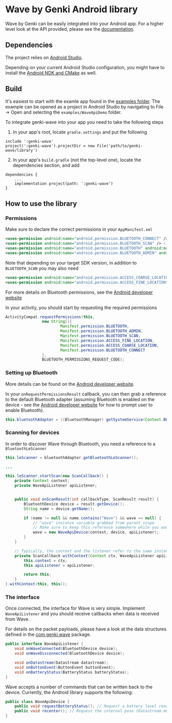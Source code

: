 # Wave by Genki Android library

Wave by Genki can be easily integrated into your Android app. For a higher level look at the API provided, please see the [documentation](https://www.notion.so/Wave-API-8a91bd3553ee4529878342dec477d93f).

## Dependencies

The project relies on [Android Studio](https://developer.android.com/studio).

Depending on your current Android Studio configuration, you might have to install the [Android NDK and CMake](https://developer.android.com/studio/projects/install-ndk) as well.

## Build

It's easiest to start with the examle app found in the [examples folder](examples/WaveApiDemo). The example can be opened as a project in Android Studio by navigating to File -> Open and selecting the `examples/WaveApiDemo` folder.

To integrate genki-wave into your app you need to take the following steps

1. In your app's root, locate `gradle.settings` and put the following

```
include ':genki-wave'
project(':genki-wave').projectDir = new File('path/to/genki-wave/library')
```

2. In your app's `build.gradle` (not the top-level one), locate the dependencies section, and add

```
dependencies {
    ...
    implementation project(path: ':genki-wave')
}
```

## How to use the library

### Permissions

Make sure to declare the correct permissions in your `AppManifest.xml`

```xml
<uses-permission android:name="android.permission.BLUETOOTH_CONNECT" />
<uses-permission android:name="android.permission.BLUETOOTH_SCAN" /> <!-- Request legacy Bluetooth permissions on older devices. -->
<uses-permission android:name="android.permission.BLUETOOTH" android:maxSdkVersion="30" />
<uses-permission android:name="android.permission.BLUETOOTH_ADMIN" android:maxSdkVersion="30" />
```

Note that depending on your target SDK version, in addition to `BLUETOOTH_SCAN` you may also need

```xml
<uses-permission android:name="android.permission.ACCESS_COARSE_LOCATION" />
<uses-permission android:name="android.permission.ACCESS_FINE_LOCATION" />
```

For more details on Bluetooth permissions, see the [Android developer website](https://developer.android.com/guide/topics/connectivity/bluetooth/permissions)

In your activity, you should start by requesting the required permissions

```java
ActivityCompat.requestPermissions(this,
                new String[]{
                        Manifest.permission.BLUETOOTH,
                        Manifest.permission.BLUETOOTH_ADMIN,
                        Manifest.permission.BLUETOOTH_SCAN,
                        Manifest.permission.ACCESS_FINE_LOCATION,
                        Manifest.permission.ACCESS_COARSE_LOCATION,
                        Manifest.permission.BLUETOOTH_CONNECT
                },
                BLUETOOTH_PERMISSIONS_REQUEST_CODE);
```

### Setting up Bluetooth

More details can be found on the [Android developer website](https://developer.android.com/guide/topics/connectivity/bluetooth/setup#java).

In your `onRequestPermissionsResult` callback, you can then grab a reference to the default Bluetooth adapter (assuming Bluetooth is enabled on the device - see the [Android developer website](https://developer.android.com/guide/topics/connectivity/bluetooth/setup#java) for how to prompt user to enable Bluetooth).

```java
this.bluetoothAdapter = ((BluetoothManager) getSystemService(Context.BLUETOOTH_SERVICE)).getAdapter();
```

### Scanning for devices

In order to discover Wave through Bluetooth, you need a reference to a `BluetoothLeScanner`

```java
this.leScanner = bluetoothAdapter.getBluetoothLeScanner();

...

this.leScanner.startScan(new ScanCallback() {
    private Context context;
    private WaveApiListener apiListener;


    public void onScanResult(int callbackType, ScanResult result) {
        BluetoothDevice device = result.getDevice();
        String name = device.getName();

        if (name != null && name.contains("Wave") && wave == null) {
            // "wave" instance variable grabbed from parent scope
            // Make sure to keep this reference somewhere while you want to retain the connection
            wave = new WaveApiDevice(context, device, apiListener);
        }
    }

    // Typically, the context and the listener refer to the same instance, but not required
    private ScanCallback withContext(Context ctx, WaveApiListener apiListener) {
        this.context = ctx;
        this.apiListener = apiListener;

        return this;
    }
}.withContext(this, this));


```

### The interface

Once connected, the interface for Wave is very simple. Implement `WaveApiListener` and you should receive callbacks when data is received from Wave.

For details on the packet payloads, please have a look at the data structures defined in the [com.genki.wave](genki-wave/library/src/main/java/com/genki/wave/) package.

```java
public interface WaveApiListener {
    void onWaveConnected(BluetoothDevice device);
    void onWaveDisconnected(BluetoothDevice device);

    void onDatastream(Datastream datastream);
    void onButtonEvent(ButtonEvent buttonEvent);
    void onBatteryStatus(BatteryStatus batteryStatus);
}
```

Wave accepts a number of commands that can be written back to the device. Currently, the Android library supports the following:

```java
public class WaveApiDevice {
    public void requestBatteryStatus(); // Request a battery level reading, will result in an WaveApiListener.onBatteryStatus callback.
    public void recenter(); // Request the internal pose (Datastream.motion.currentPose) to be reset to the origin.
}
```

